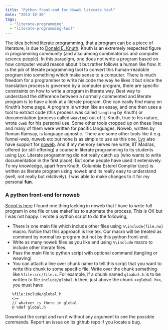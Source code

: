 ```yaml
---
title: "Python front-end for Noweb literate tool"
date: "2013-10-30"
tags: 
  - "literate-programming"
  - "literate-programming-tool"
---
```


The idea behind literate programming, that a program can be a piece of literature, is due to [Donald E. Knuth](http://www-cs-faculty.stanford.edu/%7Euno/). Knuth is an extremely respected figure in programming community (and also among combinatorics and computer science people). In this paradigm, one does not write a program based on how computer would reason about it but rather follows a human like flow. It is the job of literate programming tool to convert this human-readable program into something which make sense to a computer. There is much freedom for a programmer to write his code the way he likes it but since the translation process is governed by a computer program, there are specific constraints on how to write a program in literate way. Best way to understand the difference between a normally commented and literate program is to have a look at a literate program. One can easily find many on Knuth’s home page. A program is written like an essay, and one then uses a tool to extract code (this process was called `tangling` by Knuth) or documentation (process called `weaving`) out of it. Knuth, true to his nature, wrote `cweb` for his personal use. Some other tools cropped up on these lines and many of them were written for pacific languages. Noweb, written by Roman Ramsay, is language agnostic. There are some other tools like it e.g. funnel-web, nuweb etc but none is as simple to use as this one. [Lyx](http://www.lyx.org "LyX") also have support for [noweb](http://www.cs.tufts.edu/~nr/noweb/ "Noweb"). And if my memory serves me write, IIT Madras, offered (or still offering) a course in literate programming to its students using Lyx. Literate programming did not really catch up (who wants to write documentation in the first place). But some people have used it extensively. To my knowledge, apart from Knuth, Columbia Esterel Compiler (cec) is written as literate program using noweb and its really easy to understand (well, not really but relatively). I was able to make changes to it for my personal **fun**.

### A python front-end for noweb

[Script is here](https://github.com/dilawar/Scripts/blob/master/pynoweb.py) I found one thing lacking in noweb that I have to write full program in one file or use makefiles to automate the process. This is OK but I was not happy. I wrote a python script to do the following,

- There is one main file which include other files using `%\include{file.nw}` macro. Notice that this approach is like tex. Our macro will be treated as comment by normal tex program but not by this python front-end.
- Write as many noweb files as you like and using `%\include` macro to include other literate files.
- Pass the main file to python script with optional command (tangling or weaving)
- You can attach a line over chunk name to tell this script that you want to write this chunk to some specific file. Write over the chunk something like `%file:src/file.c`. For example, if a chunk named `gloabal.h` is to be written to file `include/global.h` then, just above the chunk `<<global.h>>`, you must have

```
   %file:include/global.h
   <>=
   // whatver is there in global
   @ %def global.h 
```

Download the script and run it without any argument to see the possible commands. Report an issue on its github repo if you locate a bug.
